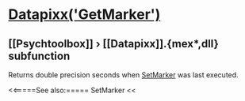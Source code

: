 # [Datapixx('GetMarker')](Datapixx-GetMarker) 
## [[Psychtoolbox]] &#8250; [[Datapixx]].{mex*,dll} subfunction


Returns double precision seconds when [SetMarker](SetMarker) was last executed.  
  


<<=====See also:=====
SetMarker
<<